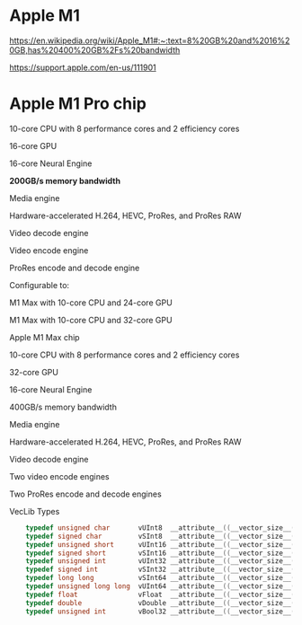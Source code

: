 # Apple M1

https://en.wikipedia.org/wiki/Apple_M1#:~:text=8%20GB%20and%2016%20GB,has%20400%20GB%2Fs%20bandwidth

https://support.apple.com/en-us/111901


# Apple M1 Pro chip

10-core CPU with 8 performance cores and 2 efficiency cores

16-core GPU

16-core Neural Engine

**200GB/s memory bandwidth**

Media engine

Hardware-accelerated H.264, HEVC, ProRes, and ProRes RAW

Video decode engine

Video encode engine

ProRes encode and decode engine

Configurable to:

M1 Max with 10-core CPU and 24-core GPU

M1 Max with 10-core CPU and 32-core GPU

Apple M1 Max chip

10-core CPU with 8 performance cores and 2 efficiency cores

32-core GPU

16-core Neural Engine

400GB/s memory bandwidth

Media engine

Hardware-accelerated H.264, HEVC, ProRes, and ProRes RAW

Video decode engine

Two video encode engines

Two ProRes encode and decode engines

VecLib Types
```c
	typedef unsigned char       vUInt8  __attribute__((__vector_size__(16)));
	typedef signed char         vSInt8  __attribute__((__vector_size__(16)));
	typedef unsigned short      vUInt16 __attribute__((__vector_size__(16)));
	typedef signed short        vSInt16 __attribute__((__vector_size__(16)));
	typedef unsigned int        vUInt32 __attribute__((__vector_size__(16)));
	typedef signed int          vSInt32 __attribute__((__vector_size__(16)));
    typedef long long           vSInt64 __attribute__((__vector_size__(16)));
    typedef unsigned long long  vUInt64 __attribute__((__vector_size__(16)));
	typedef float               vFloat  __attribute__((__vector_size__(16)));
	typedef double              vDouble __attribute__((__vector_size__(16)));
	typedef unsigned int        vBool32 __attribute__((__vector_size__(16)));
```
